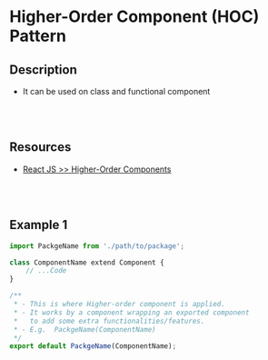 # Higher-Order Component (HOC) Pattern

## Description

- It can be used on class and functional component

<br><br>

## Resources

- [React JS  >>  Higher-Order Components](https://reactjs.org/docs/higher-order-components.html)



<br><br>

## Example 1

```javascript
import PackgeName from './path/to/package';

class ComponentName extend Component {
    // ...Code
}

/** 
 * - This is where Higher-order component is applied.
 * - It works by a component wrapping an exported component
 *   to add some extra functionalities/features.
 * - E.g.  PackgeName(ComponentName)
 */
export default PackgeName(ComponentName);
```



